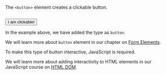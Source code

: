 The `<button>` element creates a
clickable button.

<codeblock language="html" type="lesson">
<code>
<button type="button">I am clickable!</button>
</code>
</codeblock>

In the example above,
we have added the type as
`button`.

We will learn more about 
`button` element in our
chapter on [Form Elements](https://courses.bigbinaryacademy.com/learn-basic-html/#form-elements).

To make this type of button interactive,
JavaScript is required.

We will learn more about adding
interactivity to HTML elements
in our JavaScript course on [HTML DOM](https://courses.bigbinaryacademy.com/learn-htmldom/).
